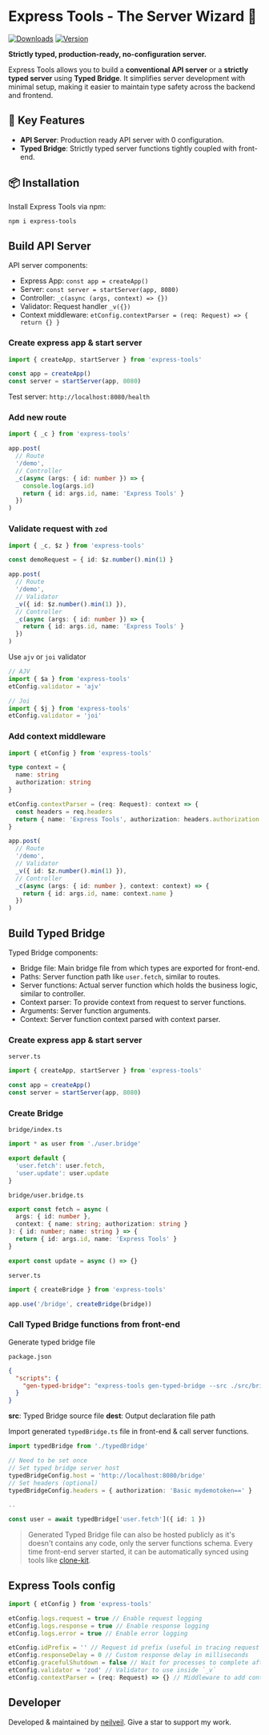 # Express Tools - The Server Wizard 🚀

[![Downloads](https://img.shields.io/npm/dm/express-tools.svg)](https://www.npmjs.com/package/express-tools) [![Version](https://img.shields.io/npm/v/express-tools.svg)](https://www.npmjs.com/package/express-tools)

**Strictly typed, production-ready, no-configuration server.**

Express Tools allows you to build a **conventional API server** or a **strictly typed server** using **Typed Bridge**. It simplifies server development with minimal setup, making it easier to maintain type safety across the backend and frontend.

## 🌟 Key Features

- **API Server**: Production ready API server with 0 configuration.
- **Typed Bridge**: Strictly typed server functions tightly coupled with front-end.

## 📦 Installation

Install Express Tools via npm:

```bash
npm i express-tools
```

## Build API Server

API server components:

- Express App: `const app = createApp()`
- Server: `const server = startServer(app, 8080)`
- Controller: `_c(async (args, context) => {})`
- Validator: Request handler `_v({})`
- Context middleware: `etConfig.contextParser = (req: Request) => { return {} }`

### Create express app & start server

```ts
import { createApp, startServer } from 'express-tools'

const app = createApp()
const server = startServer(app, 8080)
```

Test server: `http://localhost:8080/health`

### Add new route

```ts
import { _c } from 'express-tools'

app.post(
  // Route
  '/demo',
  // Controller
  _c(async (args: { id: number }) => {
    console.log(args.id)
    return { id: args.id, name: 'Express Tools' }
  })
)
```

### Validate request with `zod`

```ts
import { _c, $z } from 'express-tools'

const demoRequest = { id: $z.number().min(1) }

app.post(
  // Route
  '/demo',
  // Validator
  _v({ id: $z.number().min(1) }),
  // Controller
  _c(async (args: { id: number }) => {
    return { id: args.id, name: 'Express Tools' }
  })
)
```

Use `ajv` or `joi` validator

```ts
// AJV
import { $a } from 'express-tools'
etConfig.validator = 'ajv'

// Joi
import { $j } from 'express-tools'
etConfig.validator = 'joi'
```

### Add context middleware

```ts
import { etConfig } from 'express-tools'

type context = {
  name: string
  authorization: string
}

etConfig.contextParser = (req: Request): context => {
  const headers = req.headers
  return { name: 'Express Tools', authorization: headers.authorization || 'NO_AUTH' }
}

app.post(
  // Route
  '/demo',
  // Validator
  _v({ id: $z.number().min(1) }),
  // Controller
  _c(async (args: { id: number }, context: context) => {
    return { id: args.id, name: context.name }
  })
)
```

## Build Typed Bridge

Typed Bridge components:

- Bridge file: Main bridge file from which types are exported for front-end.
- Paths: Server function path like `user.fetch`, similar to routes.
- Server functions: Actual server function which holds the business logic, similar to controller.
- Context parser: To provide context from request to server functions.
- Arguments: Server function arguments.
- Context: Server function context parsed with context parser.

### Create express app & start server

`server.ts`

```ts
import { createApp, startServer } from 'express-tools'

const app = createApp()
const server = startServer(app, 8080)
```

### Create Bridge

`bridge/index.ts`

```ts
import * as user from './user.bridge'

export default {
  'user.fetch': user.fetch,
  'user.update': user.update
}
```

`bridge/user.bridge.ts`

```ts
export const fetch = async (
  args: { id: number },
  context: { name: string; authorization: string }
): { id: number; name: string } => {
  return { id: args.id, name: 'Express Tools' }
}

export const update = async () => {}
```

`server.ts`

```ts
import { createBridge } from 'express-tools'

app.use('/bridge', createBridge(bridge))
```

### Call Typed Bridge functions from front-end

Generate typed bridge file

`package.json`

```json
{
  "scripts": {
    "gen-typed-bridge": "express-tools gen-typed-bridge --src ./src/bridge/index.ts --dest ./typedBridge.ts"
  }
}
```

**src**: Typed Bridge source file
**dest**: Output declaration file path

Import generated `typedBridge.ts` file in front-end & call server functions.

```ts
import typedBridge from './typedBridge'

// Need to be set once
// Set typed bridge server host
typedBridgeConfig.host = 'http://localhost:8080/bridge'
// Set headers (optional)
typedBridgeConfig.headers = { authorization: 'Basic mydemotoken==' }

..

const user = await typedBridge['user.fetch']({ id: 1 })
```

> Generated Typed Bridge file can also be hosted publicly as it's doesn't contains any code, only the server functions schema. Every time front-end server started, it can be automatically synced using tools like [clone-kit](https://www.npmjs.com/package/clone-kit).

## Express Tools config

```ts
import { etConfig } from 'express-tools'

etConfig.logs.request = true // Enable request logging
etConfig.logs.response = true // Enable response logging
etConfig.logs.error = true // Enable error logging

etConfig.idPrefix = '' // Request id prefix (useful in tracing request in microservice architecture)
etConfig.responseDelay = 0 // Custom response delay in milliseconds
etConfig.gracefulShutdown = false // Wait for processes to complete after shutdown
etConfig.validator = 'zod' // Validator to use inside `_v`
etConfig.contextParser = (req: Request) => {} // Middleware to add context with the request
```

## Developer

Developed & maintained by [neilveil](https://github.com/neilveil). Give a star to support my work.
